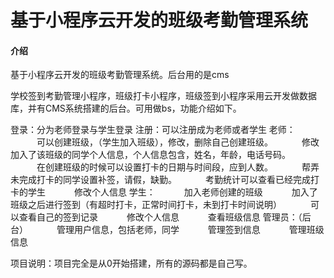 # 基于小程序云开发的班级考勤管理系统

#### 介绍
基于小程序云开发的班级考勤管理系统。后台用的是cms

学校签到考勤管理小程序，班级打卡小程序，班级签到小程序采用云开发做数据库，并有CMS系统搭建的后台。可用做bs，功能介绍如下。


登录：分为老师登录与学生登录
注册：可以注册成为老师或者学生
老师：
　　　可以创建班级，（学生加入班级），修改，删除自己创建班级。
　　　修改加入了该班级的同学个人信息，个人信息包含，姓名，年龄，电话号码。
　　　在创建班级的时候可以设置打卡的日期与时间段，应到人数。
　　　帮弄未完成打卡的同学设置补签，请假，缺勤。
　　　考勤统计可以查看已经完成打卡的学生
　　　修改个人信息
学生：
　　　加入老师创建的班级
　　　加入了班级之后进行签到（有超时打卡，正常时间打卡，未到打卡时间说明）
　　　可以查看自己的签到记录
　　　修改个人信息
　　　查看班级信息
管理员：（后台）
　　　管理用户信息，包括老师，同学
　　　管理签到信息
　　　管理班级信息

项目说明：项目完全是从0开始搭建，所有的源码都是自己写。